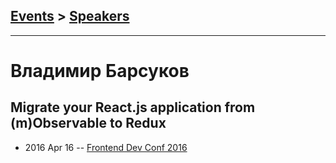 ## [Events](../README.md) > [Speakers](../speakers.md)
---

# Владимир Барсуков

## Migrate your React.js application from (m)Observable to Redux
- 2016 Apr 16 -- [Frontend Dev Conf 2016](https://www.youtube.com/watch?v=aXRv5rvsp0U)    
